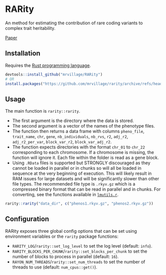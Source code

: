 # RARity

An method for estimating the contribution of rare coding variants to complex trait heritability.

[Paper](https://www.nature.com/articles/s41467-024-45407-8)

## Installation

Requires the [Rust programming language](https://rust-lang.org).

```r
devtools::install_github("mrvillage/RARity")
# OR
install.packages("https://github.com/mrvillage/rarity/archive/refs/heads/master.tar.gz", repos=NULL) # use .zip for Windows
```

## Usage

The main function is `rarity::rarity`.
- The first argument is the directory where the data is stored.
- The second argument is a vector of the names of the phenotype files.
- The function then returns a data frame with columns `pheno_file`, `trait_name`, `chr`, `gene`, `nb_individuals`, `nb_rvs`, `r2`, `adj_r2`, `adj_r2_per_var`, `block_var_r2`, `block_var_adj_r2`.
- The function expects directories with the format `chr_01` to `chr_22` corresponding to each chromosome. If a chromosome is missing, the function will ignore it. Each file within the folder is read as a gene block.
- Using `.RData` files is supported but STRONGLY discouraged as they cannot be loaded in parallel or in chunks so will all be loaded in sequence at the very beginning of execution. This will likely result in RAM issues for large datasets and will be significantly slower than other file types. The recommended file type is `.rkyv.gz` which is a compressed binary format that can be read in parallel and in chunks. For converting, see the functions available in [`lmutils.r`](https://github.com/mrvillage/lmutils.r).

```r
rarity::rarity("data_dir", c("phenos1.rkyv.gz", "phenos2.rkyv.gz"))
```

## Configuration

RARity exposes three global config options that can be set using environment variables or the `rarity` package functions:

- `RARITY_LOG`/`rarity::set_log_level` to set the log level (default: `info`).
- `RARITY_BLOCKS_PER_CHUNK`/`rarity::set_blocks_per_chunk` to set the number of blocks to process in parallel (default: `16`).
- `RAYON_NUM_THREADS`/`rarity::set_num_threads` to set the number of threads to use (default: `num_cpus::get()`).
